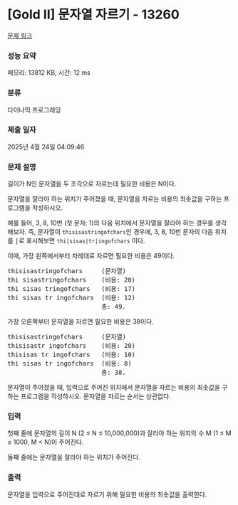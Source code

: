# [Gold II] 문자열 자르기 - 13260 

[문제 링크](https://www.acmicpc.net/problem/13260) 

### 성능 요약

메모리: 13812 KB, 시간: 12 ms

### 분류

다이나믹 프로그래밍

### 제출 일자

2025년 4월 24일 04:09:46

### 문제 설명

<p>길이가 N인 문자열을 두 조각으로 자르는데 필요한 비용은 N이다.</p>

<p>문자열을 잘라야 하는 위치가 주어졌을 때, 문자열을 자르는 비용의 최솟값을 구하는 프로그램을 작성하시오.</p>

<p>예를 들어, 3, 8, 10번 (첫 문자: 1)의 다음 위치에서 문자열을 잘라야 하는 경우를 생각해보자. 즉, 문자열이 <code>thisisastringofchars</code>인 경우에, 3, 8, 10번 문자의 다음 위치를 <span style="font-family:monospace">|</span>로 표시해보면 <code>thi|sisas|tr|ingofchars</code> 이다.</p>

<p>이때, 가장 왼쪽에서부터 차례대로 자르면 필요한 비용은 49이다.</p>

<pre>thisisastringofchars     (문자열)
thi sisastringofchars    (비용: 20)
thi sisas tringofchars   (비용: 17)
thi sisas tr ingofchars  (비용: 12)
                         총: 49.</pre>

<p>가장 오른쪽부터 문자열을 자르면 필요한 비용은 38이다.</p>

<pre>thisisastringofchars     (문자열)
thisisastr ingofchars    (비용: 20)
thisisas tr ingofchars   (비용: 10)
thi sisas tr ingofchars  (비용: 8)
                         총: 38.</pre>

<p>문자열이 주어졌을 때, 입력으로 주어진 위치에서 문자열을 자르는 비용의 최솟값을 구하는 프로그램을 작성하시오. 문자열을 자르는 순서는 상관없다.</p>

### 입력 

 <p>첫째 줄에 문자열의 길이 N (2 ≤ N ≤ 10,000,000)과 잘라야 하는 위치의 수 M (1 ≤ M ≤ 1000, M < N)이 주어진다.</p>

<p>둘째 줄에는 문자열을 잘라야 하는 위치가 주어진다.</p>

### 출력 

 <p>문자열을 입력으로 주어진대로 자르기 위해 필요한 비용의 최솟값을 출력한다.</p>

